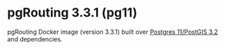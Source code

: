 # pgRouting 3.3.1 (pg11)

pgRouting Docker image (version 3.3.1) built over [Postgres 11/PostGIS 3.2](https://hub.docker.com/r/postgis/postgis/tags?page=1&name=11-3.2) and dependencies.
